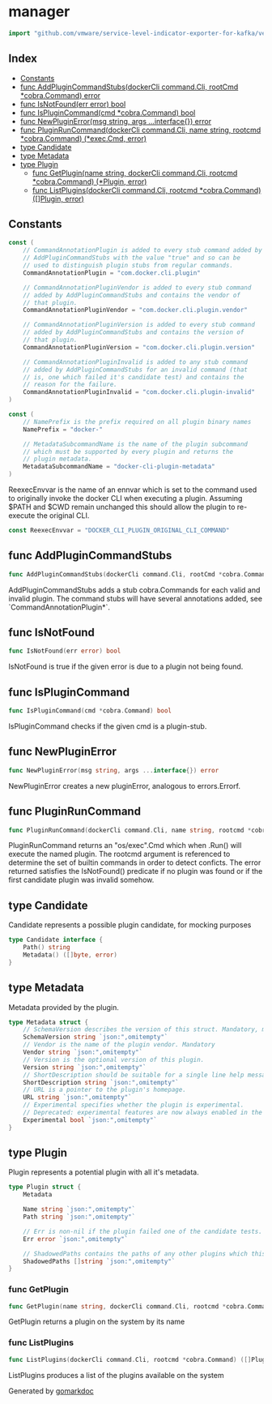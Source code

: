 <!-- Code generated by gomarkdoc. DO NOT EDIT -->

# manager

```go
import "github.com/vmware/service-level-indicator-exporter-for-kafka/vendor/github.com/docker/cli/cli-plugins/manager"
```

## Index

- [Constants](<#constants>)
- [func AddPluginCommandStubs(dockerCli command.Cli, rootCmd *cobra.Command) error](<#func-addplugincommandstubs>)
- [func IsNotFound(err error) bool](<#func-isnotfound>)
- [func IsPluginCommand(cmd *cobra.Command) bool](<#func-isplugincommand>)
- [func NewPluginError(msg string, args ...interface{}) error](<#func-newpluginerror>)
- [func PluginRunCommand(dockerCli command.Cli, name string, rootcmd *cobra.Command) (*exec.Cmd, error)](<#func-pluginruncommand>)
- [type Candidate](<#type-candidate>)
- [type Metadata](<#type-metadata>)
- [type Plugin](<#type-plugin>)
  - [func GetPlugin(name string, dockerCli command.Cli, rootcmd *cobra.Command) (*Plugin, error)](<#func-getplugin>)
  - [func ListPlugins(dockerCli command.Cli, rootcmd *cobra.Command) ([]Plugin, error)](<#func-listplugins>)


## Constants

```go
const (
    // CommandAnnotationPlugin is added to every stub command added by
    // AddPluginCommandStubs with the value "true" and so can be
    // used to distinguish plugin stubs from regular commands.
    CommandAnnotationPlugin = "com.docker.cli.plugin"

    // CommandAnnotationPluginVendor is added to every stub command
    // added by AddPluginCommandStubs and contains the vendor of
    // that plugin.
    CommandAnnotationPluginVendor = "com.docker.cli.plugin.vendor"

    // CommandAnnotationPluginVersion is added to every stub command
    // added by AddPluginCommandStubs and contains the version of
    // that plugin.
    CommandAnnotationPluginVersion = "com.docker.cli.plugin.version"

    // CommandAnnotationPluginInvalid is added to any stub command
    // added by AddPluginCommandStubs for an invalid command (that
    // is, one which failed it's candidate test) and contains the
    // reason for the failure.
    CommandAnnotationPluginInvalid = "com.docker.cli.plugin-invalid"
)
```

```go
const (
    // NamePrefix is the prefix required on all plugin binary names
    NamePrefix = "docker-"

    // MetadataSubcommandName is the name of the plugin subcommand
    // which must be supported by every plugin and returns the
    // plugin metadata.
    MetadataSubcommandName = "docker-cli-plugin-metadata"
)
```

ReexecEnvvar is the name of an ennvar which is set to the command used to originally invoke the docker CLI when executing a plugin. Assuming $PATH and $CWD remain unchanged this should allow the plugin to re\-execute the original CLI.

```go
const ReexecEnvvar = "DOCKER_CLI_PLUGIN_ORIGINAL_CLI_COMMAND"
```

## func AddPluginCommandStubs

```go
func AddPluginCommandStubs(dockerCli command.Cli, rootCmd *cobra.Command) error
```

AddPluginCommandStubs adds a stub cobra.Commands for each valid and invalid plugin. The command stubs will have several annotations added, see \`CommandAnnotationPlugin\*\`.

## func IsNotFound

```go
func IsNotFound(err error) bool
```

IsNotFound is true if the given error is due to a plugin not being found.

## func IsPluginCommand

```go
func IsPluginCommand(cmd *cobra.Command) bool
```

IsPluginCommand checks if the given cmd is a plugin\-stub.

## func NewPluginError

```go
func NewPluginError(msg string, args ...interface{}) error
```

NewPluginError creates a new pluginError, analogous to errors.Errorf.

## func PluginRunCommand

```go
func PluginRunCommand(dockerCli command.Cli, name string, rootcmd *cobra.Command) (*exec.Cmd, error)
```

PluginRunCommand returns an "os/exec".Cmd which when .Run\(\) will execute the named plugin. The rootcmd argument is referenced to determine the set of builtin commands in order to detect conficts. The error returned satisfies the IsNotFound\(\) predicate if no plugin was found or if the first candidate plugin was invalid somehow.

## type Candidate

Candidate represents a possible plugin candidate, for mocking purposes

```go
type Candidate interface {
    Path() string
    Metadata() ([]byte, error)
}
```

## type Metadata

Metadata provided by the plugin.

```go
type Metadata struct {
    // SchemaVersion describes the version of this struct. Mandatory, must be "0.1.0"
    SchemaVersion string `json:",omitempty"`
    // Vendor is the name of the plugin vendor. Mandatory
    Vendor string `json:",omitempty"`
    // Version is the optional version of this plugin.
    Version string `json:",omitempty"`
    // ShortDescription should be suitable for a single line help message.
    ShortDescription string `json:",omitempty"`
    // URL is a pointer to the plugin's homepage.
    URL string `json:",omitempty"`
    // Experimental specifies whether the plugin is experimental.
    // Deprecated: experimental features are now always enabled in the CLI
    Experimental bool `json:",omitempty"`
}
```

## type Plugin

Plugin represents a potential plugin with all it's metadata.

```go
type Plugin struct {
    Metadata

    Name string `json:",omitempty"`
    Path string `json:",omitempty"`

    // Err is non-nil if the plugin failed one of the candidate tests.
    Err error `json:",omitempty"`

    // ShadowedPaths contains the paths of any other plugins which this plugin takes precedence over.
    ShadowedPaths []string `json:",omitempty"`
}
```

### func GetPlugin

```go
func GetPlugin(name string, dockerCli command.Cli, rootcmd *cobra.Command) (*Plugin, error)
```

GetPlugin returns a plugin on the system by its name

### func ListPlugins

```go
func ListPlugins(dockerCli command.Cli, rootcmd *cobra.Command) ([]Plugin, error)
```

ListPlugins produces a list of the plugins available on the system



Generated by [gomarkdoc](<https://github.com/princjef/gomarkdoc>)
